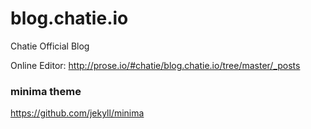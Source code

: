 # blog.chatie.io
Chatie Official Blog

Online Editor: http://prose.io/#chatie/blog.chatie.io/tree/master/_posts

### minima theme

<https://github.com/jekyll/minima>


